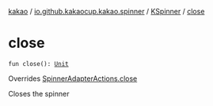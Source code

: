 [kakao](../../index.md) / [io.github.kakaocup.kakao.spinner](../index.md) / [KSpinner](index.md) / [close](./close.md)

# close

`fun close(): `[`Unit`](https://kotlinlang.org/api/latest/jvm/stdlib/kotlin/-unit/index.html)

Overrides [SpinnerAdapterActions.close](../-spinner-adapter-actions/close.md)

Closes the spinner

